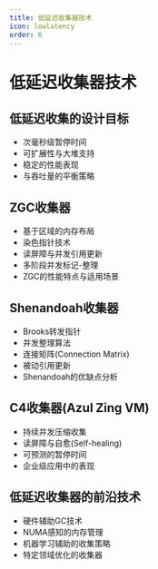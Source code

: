 ```yaml
---
title: 低延迟收集器技术
icon: lowlatency
order: 6
---
```


# 低延迟收集器技术

## 低延迟收集的设计目标
- 次毫秒级暂停时间
- 可扩展性与大堆支持
- 稳定的性能表现
- 与吞吐量的平衡策略

## ZGC收集器
- 基于区域的内存布局
- 染色指针技术
- 读屏障与并发引用更新
- 多阶段并发标记-整理
- ZGC的性能特点与适用场景

## Shenandoah收集器
- Brooks转发指针
- 并发整理算法
- 连接矩阵(Connection Matrix)
- 被动引用更新
- Shenandoah的优缺点分析

## C4收集器(Azul Zing VM)
- 持续并发压缩收集
- 读屏障与自愈(Self-healing)
- 可预测的暂停时间
- 企业级应用中的表现

## 低延迟收集器的前沿技术
- 硬件辅助GC技术
- NUMA感知的内存管理
- 机器学习辅助的收集策略
- 特定领域优化的收集器
